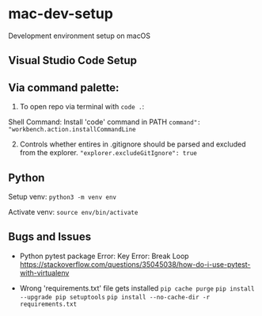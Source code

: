 # mac-dev-setup
Development environment setup on macOS


## Visual Studio Code Setup

Via command palette:
---
1. To open repo via terminal with `code .`:
   
Shell Command: Install 'code' command in PATH
`command": "workbench.action.installCommandLine`

2. Controls whether entires in .gitignore should be parsed and excluded from the explorer.
`"explorer.excludeGitIgnore": true`

## Python
Setup venv:
`python3 -m venv env`

Activate venv:
`source env/bin/activate`

## Bugs and Issues
- Python pytest package
  Error: Key Error: Break Loop
  https://stackoverflow.com/questions/35045038/how-do-i-use-pytest-with-virtualenv

- Wrong 'requirements.txt' file gets installed
  `pip cache purge`
  `pip install --upgrade pip setuptools`
  `pip install --no-cache-dir -r requirements.txt`

